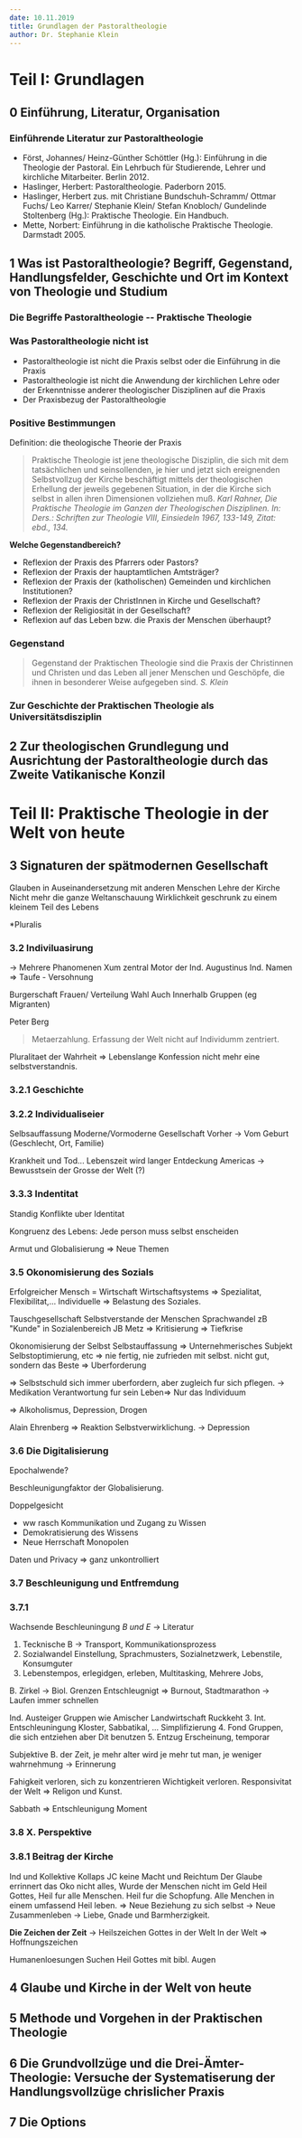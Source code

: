 ```yaml
---
date: 10.11.2019
title: Grundlagen der Pastoraltheologie
author: Dr. Stephanie Klein
---
```


# Teil I: Grundlagen ############################################################

## 0 Einführung, Literatur, Organisation

### Einführende Literatur zur Pastoraltheologie

- Först, Johannes/ Heinz-Günther Schöttler (Hg.): Einführung in die Theologie der Pastoral. Ein Lehrbuch für Studierende, Lehrer und kirchliche Mitarbeiter. Berlin 2012.
- Haslinger, Herbert: Pastoraltheologie. Paderborn 2015.
- Haslinger, Herbert zus. mit Christiane Bundschuh-Schramm/ Ottmar Fuchs/ Leo Karrer/ Stephanie Klein/ Stefan Knobloch/ Gundelinde Stoltenberg (Hg.): Praktische Theologie. Ein Handbuch.
- Mette, Norbert: Einführung in die katholische Praktische Theologie. Darmstadt 2005.


## 1 Was ist Pastoraltheologie? Begriff, Gegenstand, Handlungsfelder, Geschichte und Ort im Kontext von Theologie und Studium

### Die Begriffe Pastoraltheologie -- Praktische Theologie

### Was Pastoraltheologie nicht ist

-   Pastoraltheologie ist nicht die Praxis selbst oder die Einführung in die Praxis
-   Pastoraltheologie ist nicht die Anwendung der kirchlichen Lehre oder der Erkenntnisse anderer theologischer Disziplinen auf die Praxis
-   Der Praxisbezug der Pastoraltheologie

### Positive Bestimmungen

Definition: die theologische Theorie der Praxis

> Praktische Theologie ist jene theologische Disziplin, die sich mit dem
> tatsächlichen und seinsollenden, je hier und jetzt sich ereignenden
> Selbstvollzug der Kirche beschäftigt mittels der theologischen Erhellung der
> jeweils gegebenen Situation, in der die Kirche sich selbst in allen ihren
> Dimensionen vollziehen muß.
> *Karl Rahner, Die Praktische Theologie im Ganzen der Theologischen
> Disziplinen. In: Ders.: Schriften zur Theologie VIII, Einsiedeln 1967,
> 133-149, Zitat: ebd., 134.*

**Welche Gegenstandbereich?**

- Reflexion der Praxis des Pfarrers oder Pastors?
- Reflexion der Praxis der hauptamtlichen Amtsträger?
- Reflexion der Praxis der (katholischen) Gemeinden und kirchlichen Institutionen?
- Reflexion der Praxis der ChristInnen in Kirche und Gesellschaft?
- Reflexion der Religiosität in der Gesellschaft? 
- Reflexion auf das Leben bzw. die Praxis der Menschen überhaupt?

### Gegenstand

> Gegenstand der Praktischen Theologie sind die Praxis der Christinnen und
> Christen und das Leben all jener Menschen und Geschöpfe, die ihnen in
> besonderer Weise aufgegeben sind. *S. Klein*

### Zur Geschichte der Praktischen Theologie als Universitätsdisziplin

## 2 Zur theologischen Grundlegung und Ausrichtung der Pastoraltheologie durch das Zweite Vatikanische Konzil





# Teil II: Praktische Theologie in der Welt von heute ############################################################

## 3 Signaturen der spätmodernen Gesellschaft


Glauben in Auseinandersetzung mit anderen Menschen
Lehre der Kirche
Nicht mehr die ganze Weltanschauung Wirklichkeit
geschrunk zu einem kleinem Teil des Lebens

*Pluralis

### 3.2 Indiviluasirung

-> Mehrere Phanomenen
Xum zentral Motor der Ind.
Augustinus
Ind. Namen => Taufe - Versohnung

Burgerschaft
Frauen/ Verteilung
Wahl
Auch Innerhalb Gruppen (eg Migranten)

Peter Berg
> Metaerzahlung. 
Erfassung der Welt
nicht auf Individumm zentriert.

Pluralitaet der Wahrheit => Lebenslange Konfession nicht mehr eine selbstverstandnis.

### 3.2.1 Geschichte

### 3.2.2 Individualiseier

Selbsauffassung Moderne/Vormoderne Gesellschaft
Vorher -> Vom Geburt (Geschlecht, Ort, Familie)

Krankheit und Tod...
Lebenszeit wird langer
Entdeckung Americas -> Bewusstsein der Grosse der Welt (?)

### 3.3.3 Indentitat

Standig Konflikte uber Identitat

>

Kongruenz des Lebens: Jede person muss selbst enscheiden


Armut und Globalisierung => Neue Themen

### 3.5 Okonomisierung des Sozials

Erfolgreicher Mensch = Wirtschaft
Wirtschaftsystems => Spezialitat, Flexibilitat,... Individuelle
=> Belastung des Soziales.

Tauschgesellschaft
Selbstverstande der Menschen
Sprachwandel
zB "Kunde" in Sozialenbereich
JB Metz => Kritisierung
=> Tiefkrise

Okonomisierung der Selbst
Selbstauffassung => Unternehmerisches Subjekt
Selbstoptimierung, etc
=> nie fertig, nie zufrieden mit selbst.
nicht gut, sondern das Beste => Uberforderung

=> Selbstschuld
sich immer uberfordern, aber zugleich fur sich pflegen.
-> Medikation
Verantwortung fur sein Leben=> Nur das Individuum

=> Alkoholismus, Depression, Drogen

Alain Ehrenberg
=> Reaktion Selbstverwirklichung.
-> Depression


### 3.6 Die Digitalisierung

Epochalwende?

Beschleunigungfaktor der Globalisierung.

Doppelgesicht
- ww rasch Kommunikation und Zugang zu Wissen
- Demokratisierung des Wissens
- Neue Herrschaft Monopolen

Daten und Privacy  => ganz unkontrolliert

### 3.7 Beschleunigung und Entfremdung

### 3.7.1

Wachsende Beschleuningung
*B und E* -> Literatur
1) Tecknische B -> Transport, Kommunikationsprozess
2) Sozialwandel Einstellung, Sprachmusters, Sozialnetzwerk, Lebenstile, Konsumguter
3) Lebenstempos, erlegidgen, erleben, Multitasking, Mehrere Jobs, 

B. Zirkel -> Biol. Grenzen
Entschleugnigt => Burnout, 
Stadtmarathon -> Laufen immer schnellen

Ind. Austeiger
Gruppen wie Amischer
Landwirtschaft Ruckkeht
3. Int. Entschleuningung
Kloster, Sabbatikal, ... Simplifizierung
4. Fond Gruppen, die sich entziehen aber Dit benutzen
5. Entzug Erscheinung, temporar

Subjektive B. der Zeit, je mehr alter wird
je mehr tut man, je weniger wahrnehmung -> Erinnerung

Fahigkeit verloren, sich zu konzentrieren
Wichtigkeit verloren.
Responsivitat der Welt => Religon und Kunst.

Sabbath => Entschleunigung Moment

### 3.8 X. Perspektive

### 3.8.1 Beitrag der Kirche

Ind und Kollektive Kollaps
JC keine Macht und Reichtum
Der Glaube errinnert das Oko nicht alles,
Wurde der Menschen nicht im Geld
Heil Gottes, Heil fur alle Menschen.
Heil fur die Schopfung. 
Alle Menchen in einem umfassend Heil leben. 
=> Neue Beziehung zu sich selbst
-> Neue Zusammenleben -> Liebe, Gnade und Barmherzigkeit. 

**Die Zeichen der Zeit**
-> Heilszeichen Gottes in der Welt
In der Welt => Hoffnungszeichen

Humanenloesungen
Suchen Heil Gottes mit bibl. Augen


## 4 Glaube und Kirche in der Welt von heute

## 5 Methode und Vorgehen in der Praktischen Theologie

## 6 Die Grundvollzüge und die Drei-Ämter-Theologie: Versuche der Systematiserung der Handlungsvollzüge chrislicher Praxis

## 7 Die Options


